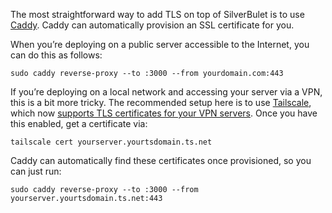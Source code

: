The most straightforward way to add TLS on top of SilverBulet is to use [Caddy](https://caddyserver.com/). Caddy can automatically provision an SSL certificate for you.

When you’re deploying on a public server accessible to the Internet, you can do this as follows:

```shell
sudo caddy reverse-proxy --to :3000 --from yourdomain.com:443
```

If you’re deploying on a local network and accessing your server via a VPN, this is a bit more tricky. The recommended setup here is to use [Tailscale](https://tailscale.com/), which now [supports TLS certificates for your VPN servers](https://tailscale.com/kb/1153/enabling-https/). Once you have this enabled, get a certificate via:

```shell
tailscale cert yourserver.yourtsdomain.ts.net
```

Caddy can automatically find these certificates once provisioned, so you can just run:

```shell
sudo caddy reverse-proxy --to :3000 --from yourserver.yourtsdomain.ts.net:443
```
